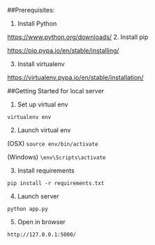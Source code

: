 ##Prerequisites:
1. Install Python
  
  https://www.python.org/downloads/
2. Install pip

  https://pip.pypa.io/en/stable/installing/

3. Install virtualenv

  https://virtualenv.pypa.io/en/stable/installation/

##Getting Started for local server

1. Set up virtual env
  
  ```
  virtualenv env
  ```
2. Launch virtual env

  (OSX) `source env/bin/activate`
  
  (Windows) `\env\Scripts\activate`

3. Install requirements

  `pip install -r requirements.txt`

4. Launch server

  `python app.py`

5. Open in browser

  `http://127.0.0.1:5000/`
